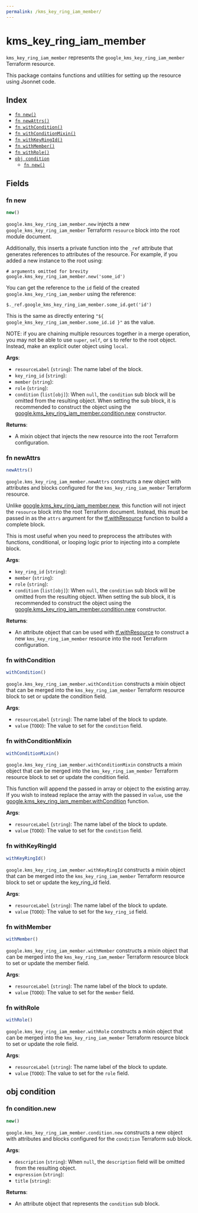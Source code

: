 ```yaml
---
permalink: /kms_key_ring_iam_member/
---
```


# kms_key_ring_iam_member

`kms_key_ring_iam_member` represents the `google_kms_key_ring_iam_member` Terraform resource.



This package contains functions and utilities for setting up the resource using Jsonnet code.


## Index

* [`fn new()`](#fn-new)
* [`fn newAttrs()`](#fn-newattrs)
* [`fn withCondition()`](#fn-withcondition)
* [`fn withConditionMixin()`](#fn-withconditionmixin)
* [`fn withKeyRingId()`](#fn-withkeyringid)
* [`fn withMember()`](#fn-withmember)
* [`fn withRole()`](#fn-withrole)
* [`obj condition`](#obj-condition)
  * [`fn new()`](#fn-conditionnew)

## Fields

### fn new

```ts
new()
```


`google.kms_key_ring_iam_member.new` injects a new `google_kms_key_ring_iam_member` Terraform `resource`
block into the root module document.

Additionally, this inserts a private function into the `_ref` attribute that generates references to attributes of the
resource. For example, if you added a new instance to the root using:

    # arguments omitted for brevity
    google.kms_key_ring_iam_member.new('some_id')

You can get the reference to the `id` field of the created `google.kms_key_ring_iam_member` using the reference:

    $._ref.google_kms_key_ring_iam_member.some_id.get('id')

This is the same as directly entering `"${ google_kms_key_ring_iam_member.some_id.id }"` as the value.

NOTE: if you are chaining multiple resources together in a merge operation, you may not be able to use `super`, `self`,
or `$` to refer to the root object. Instead, make an explicit outer object using `local`.

**Args**:
  - `resourceLabel` (`string`): The name label of the block.
  - `key_ring_id` (`string`): 
  - `member` (`string`): 
  - `role` (`string`): 
  - `condition` (`list[obj]`):  When `null`, the `condition` sub block will be omitted from the resulting object. When setting the sub block, it is recommended to construct the object using the [google.kms_key_ring_iam_member.condition.new](#fn-kmskeyringiammemberconditionnew) constructor.

**Returns**:
- A mixin object that injects the new resource into the root Terraform configuration.


### fn newAttrs

```ts
newAttrs()
```


`google.kms_key_ring_iam_member.newAttrs` constructs a new object with attributes and blocks configured for the `kms_key_ring_iam_member`
Terraform resource.

Unlike [google.kms_key_ring_iam_member.new](#fn-kmskeyringiammembernew), this function will not inject the `resource`
block into the root Terraform document. Instead, this must be passed in as the `attrs` argument for the
[tf.withResource](https://github.com/tf-libsonnet/core/tree/main/docs#fn-withresource) function to build a complete block.

This is most useful when you need to preprocess the attributes with functions, conditional, or looping logic prior to
injecting into a complete block.

**Args**:
  - `key_ring_id` (`string`): 
  - `member` (`string`): 
  - `role` (`string`): 
  - `condition` (`list[obj]`):  When `null`, the `condition` sub block will be omitted from the resulting object. When setting the sub block, it is recommended to construct the object using the [google.kms_key_ring_iam_member.condition.new](#fn-kmskeyringiammemberconditionnew) constructor.

**Returns**:
  - An attribute object that can be used with [tf.withResource](https://github.com/tf-libsonnet/core/tree/main/docs#fn-withresource) to construct a new `kms_key_ring_iam_member` resource into the root Terraform configuration.


### fn withCondition

```ts
withCondition()
```

`google.kms_key_ring_iam_member.withCondition` constructs a mixin object that can be merged into the `kms_key_ring_iam_member`
Terraform resource block to set or update the condition field.



**Args**:
  - `resourceLabel` (`string`): The name label of the block to update.
  - `value` (`TODO`): The value to set for the `condition` field.


### fn withConditionMixin

```ts
withConditionMixin()
```

`google.kms_key_ring_iam_member.withConditionMixin` constructs a mixin object that can be merged into the `kms_key_ring_iam_member`
Terraform resource block to set or update the condition field.

This function will append the passed in array or object to the existing array. If you wish
to instead replace the array with the passed in `value`, use the [google.kms_key_ring_iam_member.withCondition](TODO)
function.


**Args**:
  - `resourceLabel` (`string`): The name label of the block to update.
  - `value` (`TODO`): The value to set for the `condition` field.


### fn withKeyRingId

```ts
withKeyRingId()
```

`google.kms_key_ring_iam_member.withKeyRingId` constructs a mixin object that can be merged into the `kms_key_ring_iam_member`
Terraform resource block to set or update the key_ring_id field.



**Args**:
  - `resourceLabel` (`string`): The name label of the block to update.
  - `value` (`TODO`): The value to set for the `key_ring_id` field.


### fn withMember

```ts
withMember()
```

`google.kms_key_ring_iam_member.withMember` constructs a mixin object that can be merged into the `kms_key_ring_iam_member`
Terraform resource block to set or update the member field.



**Args**:
  - `resourceLabel` (`string`): The name label of the block to update.
  - `value` (`TODO`): The value to set for the `member` field.


### fn withRole

```ts
withRole()
```

`google.kms_key_ring_iam_member.withRole` constructs a mixin object that can be merged into the `kms_key_ring_iam_member`
Terraform resource block to set or update the role field.



**Args**:
  - `resourceLabel` (`string`): The name label of the block to update.
  - `value` (`TODO`): The value to set for the `role` field.


## obj condition



### fn condition.new

```ts
new()
```


`google.kms_key_ring_iam_member.condition.new` constructs a new object with attributes and blocks configured for the `condition`
Terraform sub block.



**Args**:
  - `description` (`string`):  When `null`, the `description` field will be omitted from the resulting object.
  - `expression` (`string`): 
  - `title` (`string`): 

**Returns**:
  - An attribute object that represents the `condition` sub block.
